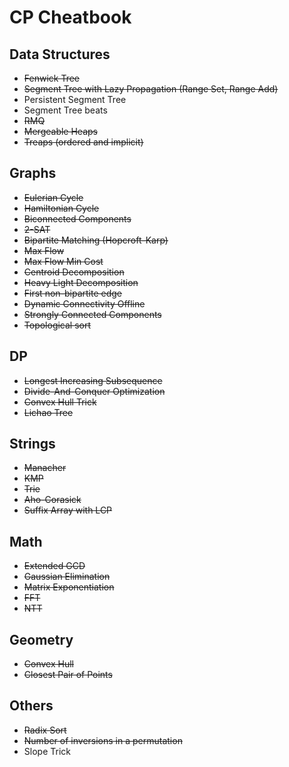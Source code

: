 # CP Cheatbook

## Data Structures

- ~~Fenwick Tree~~
- ~~Segment Tree with Lazy Propagation (Range Set, Range Add)~~
- Persistent Segment Tree
- Segment Tree beats
- ~~RMQ~~
- ~~Mergeable Heaps~~
- ~~Treaps (ordered and implicit)~~

## Graphs

- ~~Eulerian Cycle~~
- ~~Hamiltonian Cycle~~
- ~~Biconnected Components~~
- ~~2-SAT~~
- ~~Bipartite Matching (Hopcroft-Karp)~~
- ~~Max Flow~~
- ~~Max Flow Min Cost~~
- ~~Centroid Decomposition~~
- ~~Heavy Light Decomposition~~
- ~~First non-bipartite edge~~
- ~~Dynamic Connectivity Offline~~
- ~~Strongly Connected Components~~
- ~~Topological sort~~

## DP

- ~~Longest Increasing Subsequence~~
- ~~Divide-And-Conquer Optimization~~
- ~~Convex Hull Trick~~
- ~~Lichao Tree~~

## Strings

- ~~Manacher~~
- ~~KMP~~
- ~~Trie~~
- ~~Aho-Corasick~~
- ~~Suffix Array with LCP~~

## Math

- ~~Extended GCD~~
- ~~Gaussian Elimination~~
- ~~Matrix Exponentiation~~
- ~~FFT~~
- ~~NTT~~

## Geometry

- ~~Convex Hull~~
- ~~Closest Pair of Points~~

## Others

- ~~Radix Sort~~
- ~~Number of inversions in a permutation~~
- Slope Trick
